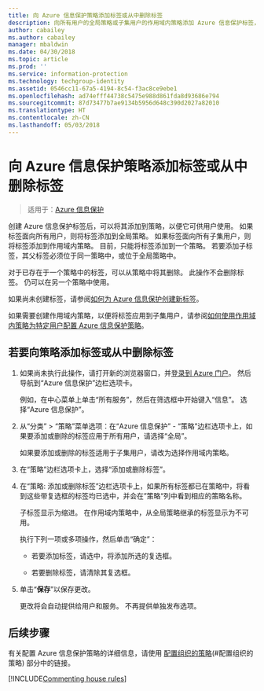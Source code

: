 ```yaml
---
title: 向 Azure 信息保护策略添加标签或从中删除标签
description: 向所有用户的全局策略或子集用户的作用域内策略添加 Azure 信息保护标签，或从中删除标签。
author: cabailey
ms.author: cabailey
manager: mbaldwin
ms.date: 04/30/2018
ms.topic: article
ms.prod: ''
ms.service: information-protection
ms.technology: techgroup-identity
ms.assetid: 0546cc11-67a5-4194-8c54-f3ac8ce9ebe1
ms.openlocfilehash: ad74efff44738c5475e988d861fda8d93686e794
ms.sourcegitcommit: 87d73477b7ae9134b5956d648c390d2027a82010
ms.translationtype: HT
ms.contentlocale: zh-CN
ms.lasthandoff: 05/03/2018
---
```

# <a name="add-or-remove-a-label-to-or-from-an-azure-information-protection-policy"></a>向 Azure 信息保护策略添加标签或从中删除标签

>适用于：[Azure 信息保护](https://azure.microsoft.com/pricing/details/information-protection)

创建 Azure 信息保护标签后，可以将其添加到策略，以便它可供用户使用。 如果标签面向所有用户，则将标签添加到全局策略。 如果标签面向所有子集用户，则将标签添加到作用域内策略。 目前，只能将标签添加到一个策略。 若要添加子标签，其父标签必须位于同一策略中，或位于全局策略中。

对于已存在于一个策略中的标签，可以从策略中将其删除。 此操作不会删除标签。 仍可以在另一个策略中使用。

如果尚未创建标签，请参阅[如何为 Azure 信息保护创建新标签](configure-policy-new-label.md)。

如果需要创建作用域内策略，以便将标签应用到子集用户，请参阅[如何使用作用域内策略为特定用户配置 Azure 信息保护策略](configure-policy-scope.md)。

## <a name="to-add-or-remove-a-label-to-or-from-a-policy"></a>若要向策略添加标签或从中删除标签

1. 如果尚未执行此操作，请打开新的浏览器窗口，并[登录到 Azure 门户](configure-policy.md#signing-in-to-the-azure-portal)。 然后导航到“Azure 信息保护”边栏选项卡。
    
    例如，在中心菜单上单击“所有服务”，然后在筛选框中开始键入“信息”。 选择“Azure 信息保护”。

2. 从“分类” > “策略”菜单选项：在“Azure 信息保护” - “策略”边栏选项卡上，如果要添加或删除的标签应用于所有用户，请选择“全局”。

    如果要添加或删除的标签适用于子集用户，请改为选择作用域内策略。

3. 在“策略”边栏选项卡上，选择“添加或删除标签”。

4. 在“策略: 添加或删除标签”边栏选项卡上，如果所有标签都已在策略中，将看到这些带复选框的标签均已选中，并会在”策略“列中看到相应的策略名称。
     
    子标签显示为缩进。 在作用域内策略中，从全局策略继承的标签显示为不可用。
    
    执行下列一项或多项操作，然后单击“确定”：
    
    - 若要添加标签，请选中，将添加所选的复选框。
    
    - 若要删除标签，请清除其复选框。
  
5. 单击“**保存**”以保存更改。
   
    更改将会自动提供给用户和服务。 不再提供单独发布选项。


## <a name="next-steps"></a>后续步骤

有关配置 Azure 信息保护策略的详细信息，请使用 [配置组织的策略](configure-policy.md#configuring-your-organizations-policy)(#配置组织的策略) 部分中的链接。  

[!INCLUDE[Commenting house rules](../includes/houserules.md)]
